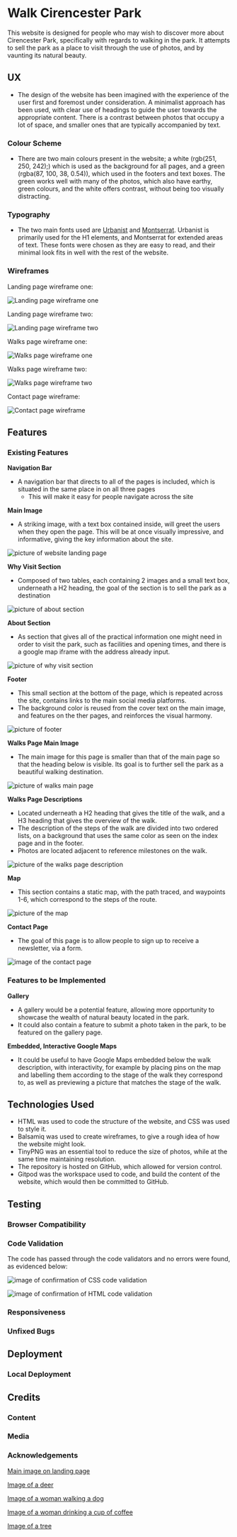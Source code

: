 # Walk Cirencester Park

This website is designed for people who may wish to discover more about Cirencester Park, specifically with regards to walking in the park. It attempts to sell the park as a place to visit through the use of photos, and by vaunting its natural beauty.

## __UX__
* The design of the website has been imagined with the experience of the user first and foremost under consideration. A minimalist approach has been used, with clear use of headings to guide the user towards the appropriate content. There is a contrast between photos that occupy a lot of space, and smaller ones that are typically accompanied by text.

### __Colour Scheme__
* There are two main colours present in the website; a white (rgb(251, 250, 242);) which is used as the background for all pages, and a green (rgba(87, 100, 38, 0.54)), which used in the footers and text boxes. The green works well with many of the photos, which also have earthy, green colours, and the white offers contrast, without being too visually distracting.

### __Typography__
* The two main fonts used are [Urbanist](https://fonts.google.com/specimen/Urbanist) and [Montserrat](https://fonts.google.com/specimen/Montserrat). Urbanist is primarily used for the H1 elements, and Montserrat for extended areas of text. These fonts were chosen as they are easy to read, and their minimal look fits in well with the rest of the website.

### __Wireframes__

Landing page wireframe one:

![Landing page wireframe one](documentation/wireframes/landing-page-wireframe-one.png)

Landing page wireframe two:

![Landing page wireframe two](documentation/wireframes/landing-page-wireframe-two.png)

Walks page wireframe one:

![Walks page wireframe one](documentation/wireframes/walks-page-wireframe-one.png)

Walks page wireframe two:

![Walks page wireframe two](documentation/wireframes/walks-page-wireframe-two.png)

Contact page wireframe:

![Contact page wireframe](documentation/wireframes/contact-page-wireframe.png)
## __Features__

### __Existing Features__


__Navigation Bar__
  * A navigation bar that directs to all of the pages is included, which is situated in the same place in on all three pages
    * This will make it easy for people navigate across the site

__Main Image__
  * A striking image, with a text box contained inside, will greet the users when they open the page. This will be at once visually impressive, and informative, giving the key information about the site.

![picture of website landing page](documentation/readme/landing-page.png)

__Why Visit Section__
  * Composed of two tables, each containing 2 images and a small text box, underneath a H2 heading, the goal of the section is to sell the park as a destination

  ![picture of about section](documentation/readme/about-section.png)

__About Section__
* As section that gives all of the practical information one might need in order to visit the park, such as facilities and opening times, and there is a google map iframe with the address already input.

![picture of why visit section](documentation/readme/why-visit-section.png)

  __Footer__
  * This small section at the bottom of the page, which is repeated across the site, contains links to the main social media platforms.
  * The background color is reused from the cover text on the main image, and features on the ther pages, and reinforces the visual harmony.

  ![picture of footer](documentation/readme/footer.png)

__Walks Page Main Image__
  * The main image for this page is smaller than that of the main page so that the heading below is visible. Its goal is to further sell the park as a beautiful walking destination.

  ![picture of walks main page](documentation/readme/walks-main-page.png)

__Walks Page Descriptions__
  * Located underneath a H2 heading that gives the title of the walk, and a H3 heading that gives the overview of the walk.
  * The description of the steps of the walk are divided into two ordered lists, on a background that uses the same color as seen on the index page and in the footer.
  * Photos are located adjacent to reference milestones on the walk.

  ![picture of the walks page description](documentation/readme/walks-explanation.png)

__Map__
* This section contains a static map, with the path traced, and waypoints 1-6, which correspond to the steps of the route.

![picture of the map](documentation/readme/map.png)

  __Contact Page__
  * The goal of this page is to allow people to sign up to receive a newsletter, via a form.

![image of the contact page](documentation/readme/contact.png)

### __Features to be Implemented__

__Gallery__
  * A gallery would be a potential feature, allowing more opportunity to showcase the wealth of natural beauty located in the park.
  * It could also contain a feature to submit a photo taken in the park, to be featured on the gallery page.

__Embedded, Interactive Google Maps__
  * It could be useful to have Google Maps embedded below the walk description, with interactivity, for example by placing pins on the map and labelling them according to the stage of the walk they correspond to, as well as previewing a picture that matches the stage of the walk.

  ## __Technologies Used__
  * HTML was used to code the structure of the website, and CSS was used to style it. 
  * Balsamiq was used to create wireframes, to give a rough idea of how the website might look.
  * TinyPNG was an essential tool to reduce the size of photos, while at the same time maintaining resolution.
  *  The repository is hosted on GitHub, which allowed for version control.
  * Gitpod was the workspace used to code, and build the content of the website, which would then be committed to GitHub. 

## __Testing__




### Browser Compatibility
### Code Validation

The code has passed through the code validators and no errors were found, as evidenced below:

![image of confirmation of CSS code validation](documentation/readme/css-code-validation.png)

![image of confirmation of HTML code validation](documentation/readme/html-code-validator.png)
### Responsiveness
### Unfixed Bugs
## Deployment
### Local Deployment
## Credits
### Content
### Media
### Acknowledgements








[Main image on landing page](https://www.countrylife.co.uk/out-and-about/cirencester-park-still-full-of-the-amiable-simplicity-of-unadorned-nature-200-years-after-its-creation-216389
)


[Image of a deer](https://www.pexels.com/photo/a-deer-under-a-tree-2877854/)


[Image of a woman walking a dog](https://www.pexels.com/photo/woman-and-dog-walking-at-woods-1612847/)


[Image of a woman drinking a cup of coffee](https://www.pexels.com/photo/woman-holding-brown-paper-cup-241558/)


[Image of a tree](https://images.pexels.com/photos/2861751/pexels-photo-2861751.jpeg)



